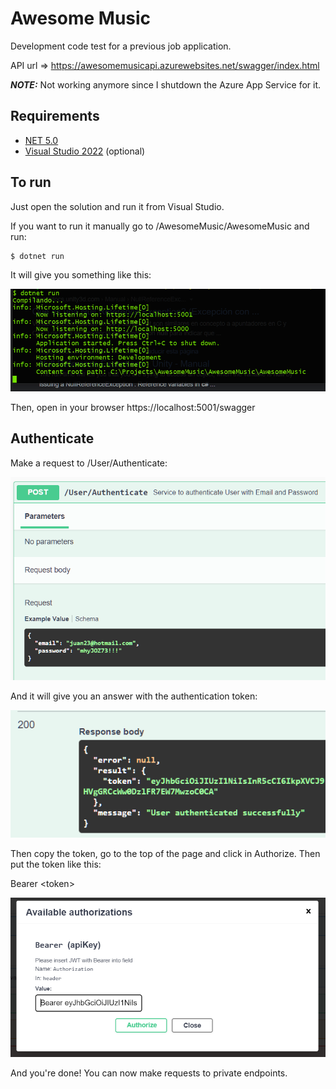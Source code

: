 # Awesome Music

Development code test for a previous job application.

API url => https://awesomemusicapi.azurewebsites.net/swagger/index.html

**_NOTE:_** Not working anymore since I shutdown the Azure App Service for it.

## Requirements

- [NET 5.0](https://dotnet.microsoft.com/en-us/download/dotnet/5.0)
- [Visual Studio 2022](https://visualstudio.microsoft.com) (optional)

## To run

Just open the solution and run it from Visual Studio.

If you want to run it manually go to /AwesomeMusic/AwesomeMusic and run:
```bash
$ dotnet run
```
It will give you something like this:

![run](https://github.com/jestra52/AwesomeMusic/blob/master/run.PNG)

Then, open in your browser https://localhost:5001/swagger

## Authenticate

Make a request to /User/Authenticate:

![auth-body](https://github.com/jestra52/AwesomeMusic/blob/master/auth-body.PNG)

And it will give you an answer with the authentication token:

![token](https://github.com/jestra52/AwesomeMusic/blob/master/token.PNG)

Then copy the token, go to the top of the page and click in Authorize. Then put the token like this:

Bearer \<token\>

![authorize](https://github.com/jestra52/AwesomeMusic/blob/master/authorize.PNG)

And you're done! You can now make requests to private endpoints.

